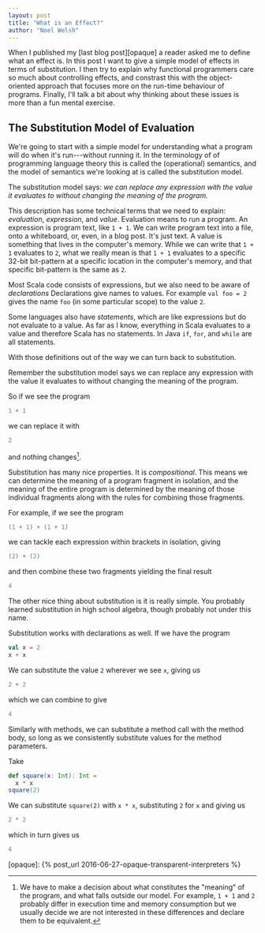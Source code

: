 ```yaml
---
layout: post
title: "What is an Effect?"
author: "Noel Welsh"
---
```


When I published my [last blog post][opaque] a reader asked me to define what an effect is.
In this post I want to give a simple model of effects in terms of substitution.
I then try to explain why functional programmers care so much about controlling effects,
and constrast this with the object-oriented approach that focuses more on the run-time behaviour of programs.
Finally, I'll talk a bit about why thinking about these issues is more than a fun mental exercise.

<!-- break -->

## The Substitution Model of Evaluation

We're going to start with a simple model for understanding what a program will do when it's run---without running it.
In the terminology of of programming language theory this is called the (operational) semantics,
and the model of semantics we're looking at is called the substitution model. 

The substitution model says: *we can replace any expression with the value it evaluates to without changing the meaning of the program.*

This description has some technical terms that we need to explain: *evaluation*, *expression*, and *value*. 
Evaluation means to run a program.
An expression is program text, like `1 + 1`. 
We can write program text into a file, onto a whiteboard, or, even, in a blog post. 
It's just text. 
A value is something that lives in the computer's memory. 
While we can write that `1 + 1` evaluates to `2`, what we really mean is that `1 + 1` evaluates to a specific 32-bit bit-pattern at a specific location in the computer's memory,
and that specific bit-pattern is the same as `2`.

Most Scala code consists of expressions, 
but we also need to be aware of *declarations*
Declarations give names to values.
For example `val foo = 2` gives the name `foo` (in some particular scope) to the value `2`.

Some languages also have *statements*, 
which are like expressions but do not evaluate to a value. 
As far as I know, everything in Scala evaluates to a value and therefore Scala has no statements. 
In Java `if`, `for`, and `while` are all statements.

With those definitions out of the way we can turn back to substitution.

Remember the substitution model says we can replace any expression with the value it evaluates to without changing the meaning of the program.

So if we see the program

```scala
1 + 1
```

we can replace it with

```scala
2
```

and nothing changes[^meaning].

Substitution has many nice properties. 
It is *compositional*.
This means we can determine the meaning of a program fragment in isolation, 
and the meaning of the entire program is determined by the meaning of those individual fragments along with the rules for combining those fragments.

For example, if we see the program

```scala
(1 + 1) + (1 + 1)
```

we can tackle each expression within brackets in isolation, giving

```scala
(2) + (2)
```

and then combine these two fragments yielding the final result

```scala
4
```

The other nice thing about substitution is it is really simple.
You probably learned substitution in high school algebra,
though probably not under this name.

Substitution works with declarations as well.
If we have the program

```scala
val x = 2
x + x
```

We can substitute the value `2` wherever we see `x`, giving us

```scala
2 + 2
```

which we can combine to give

```scala
4
```

Similarly with methods, 
we can substitute a method call with the method body,
so long as we consistently substitute values for the method parameters.

Take

```scala
def square(x: Int): Int =
  x * x
square(2)
```

We can substitute `square(2)` with `x * x`, substituting `2` for `x` and giving us

```scala
2 * 2
```

which in turn gives us

```scala
4
```

[^meaning]: We have to make a decision about what constitutes the "meaning" of the program, and what falls outside our model. For example, `1 + 1` and `2` probably differ in execution time and memory consumption but we usually decide we are not interested in these differences and declare them to be equivalent.

[opaque]: {% post_url 2016-06-27-opaque-transparent-interpreters %}

